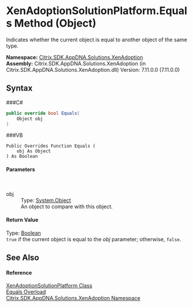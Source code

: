 # XenAdoptionSolutionPlatform.Equals Method (Object)
 

Indicates whether the current object is equal to another object of the same type.

**Namespace:**&nbsp;<a href="N_Citrix_SDK_AppDNA_Solutions_XenAdoption">Citrix.SDK.AppDNA.Solutions.XenAdoption</a><br />**Assembly:**&nbsp;Citrix.SDK.AppDNA.Solutions.XenAdoption (in Citrix.SDK.AppDNA.Solutions.XenAdoption.dll) Version: 7.11.0.0 (7.11.0.0)

## Syntax

###C#
```csharp
public override bool Equals(
	Object obj
)
```

###VB
```vbnet
Public Overrides Function Equals ( 
	obj As Object
) As Boolean
```


#### Parameters
&nbsp;<dl><dt>obj</dt><dd>Type: <a href="http://msdn2.microsoft.com/en-us/library/e5kfa45b" target="_blank">System.Object</a><br />An object to compare with this object.</dd></dl>

#### Return Value
Type: <a href="http://msdn2.microsoft.com/en-us/library/a28wyd50" target="_blank">Boolean</a><br />`true` if the current object is equal to the *obj* parameter; otherwise, `false`.

## See Also


#### Reference
<a href="T_Citrix_SDK_AppDNA_Solutions_XenAdoption_XenAdoptionSolutionPlatform">XenAdoptionSolutionPlatform Class</a><br /><a href="Overload_Citrix_SDK_AppDNA_Solutions_XenAdoption_XenAdoptionSolutionPlatform_Equals">Equals Overload</a><br /><a href="N_Citrix_SDK_AppDNA_Solutions_XenAdoption">Citrix.SDK.AppDNA.Solutions.XenAdoption Namespace</a><br />
